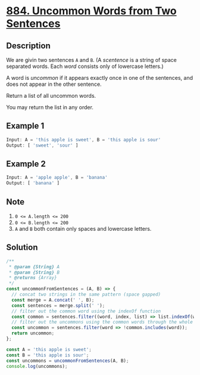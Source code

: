 # [884. Uncommon Words from Two Sentences](https://leetcode.com/problems/uncommon-words-from-two-sentences/description/)

## Description

We are givin two sentences `A` and `B`. (A *scentence* is a string of space separated words. Each *word* consists only of lowercase letters.)  

A word is *uncommon* if it appears exactly once in one of the sentences, and does not appear in the other sentence.  

Return a list of all uncommon words.  

You may return the list in any order.  

## Example 1

```javascript
Input: A = 'this apple is sweet', B = 'this apple is sour'
Output: [ 'sweet', 'sour' ]
```

## Example 2

```javascript
Input: A = 'apple apple', B = 'banana'
Output: [ 'banana' ]
```

## Note

1. `0 <= A.length <= 200`
2. `0 <= B.length <= 200`
3. `A` and `B` both contain only spaces and lowercase letters.

## Solution

```javascript
/**
 * @param {String} A
 * @param {String} B
 * @returns {Array}
 */
const uncommonFromSentences = (A, B) => {
  // concat two strings in the same pattern (space gapped)
  const merge = A.concat(' ', B);
  const sentences = merge.split(' ');
  // filter out the common word using the indexOf function
  const common = sentences.filter((word, index, list) => list.indexOf(word) !== index);
  // filter out the uncommons using the common words through the whole sentance.
  const uncommon = sentences.filter(word => !common.includes(word));
  return uncommon;
};

const A = 'this apple is sweet';
const B = 'this apple is sour';
const uncommons = uncommonFromSentences(A, B);
console.log(uncommons);
```